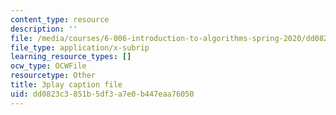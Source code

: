 ```yaml
---
content_type: resource
description: ''
file: /media/courses/6-006-introduction-to-algorithms-spring-2020/dd0823c3851b5df3a7e0b447eaa76050_ZA-tUyM_y7s.vtt
file_type: application/x-subrip
learning_resource_types: []
ocw_type: OCWFile
resourcetype: Other
title: 3play caption file
uid: dd0823c3-851b-5df3-a7e0-b447eaa76050
---
```

